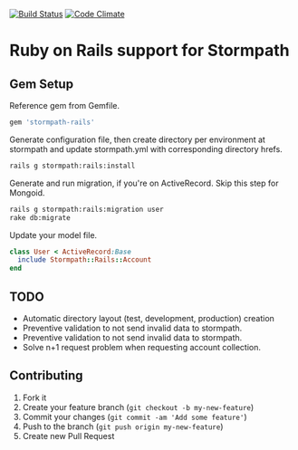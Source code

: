 [![Build Status](https://secure.travis-ci.org/stormpath/stormpath-rails.png)](http://travis-ci.org/stormpath/stormpath-rails)
[![Code Climate](https://codeclimate.com/github/stormpath/stormpath-rails.png)](https://codeclimate.com/github/stormpath/stormpath-rails)

# Ruby on Rails support for Stormpath

## Gem Setup
Reference gem from Gemfile.
```ruby
gem 'stormpath-rails'
```
Generate configuration file, then create directory per environment at stormpath and update stormpath.yml with corresponding directory hrefs.
```sh
rails g stormpath:rails:install
```
Generate and run migration, if you're on ActiveRecord. Skip this step for Mongoid.
```sh
rails g stormpath:rails:migration user
rake db:migrate
```
Update your model file.
```ruby
class User < ActiveRecord:Base
  include Stormpath::Rails::Account
end
```

## TODO

+ Automatic directory layout (test, development, production) creation
+ Preventive validation to not send invalid data to stormpath.
+ Preventive validation to not send invalid data to stormpath.
+ Solve n+1 request problem when requesting account collection.

## Contributing

1. Fork it
2. Create your feature branch (`git checkout -b my-new-feature`)
3. Commit your changes (`git commit -am 'Add some feature'`)
4. Push to the branch (`git push origin my-new-feature`)
5. Create new Pull Request
